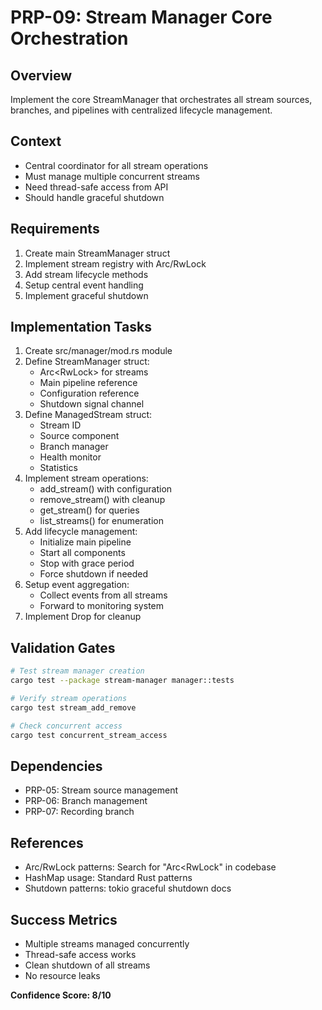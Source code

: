 # PRP-09: Stream Manager Core Orchestration

## Overview
Implement the core StreamManager that orchestrates all stream sources, branches, and pipelines with centralized lifecycle management.

## Context
- Central coordinator for all stream operations
- Must manage multiple concurrent streams
- Need thread-safe access from API
- Should handle graceful shutdown

## Requirements
1. Create main StreamManager struct
2. Implement stream registry with Arc/RwLock
3. Add stream lifecycle methods
4. Setup central event handling
5. Implement graceful shutdown

## Implementation Tasks
1. Create src/manager/mod.rs module
2. Define StreamManager struct:
   - Arc<RwLock<HashMap>> for streams
   - Main pipeline reference
   - Configuration reference
   - Shutdown signal channel
3. Define ManagedStream struct:
   - Stream ID
   - Source component
   - Branch manager
   - Health monitor
   - Statistics
4. Implement stream operations:
   - add_stream() with configuration
   - remove_stream() with cleanup
   - get_stream() for queries
   - list_streams() for enumeration
5. Add lifecycle management:
   - Initialize main pipeline
   - Start all components
   - Stop with grace period
   - Force shutdown if needed
6. Setup event aggregation:
   - Collect events from all streams
   - Forward to monitoring system
7. Implement Drop for cleanup

## Validation Gates
```bash
# Test stream manager creation
cargo test --package stream-manager manager::tests

# Verify stream operations
cargo test stream_add_remove

# Check concurrent access
cargo test concurrent_stream_access
```

## Dependencies
- PRP-05: Stream source management
- PRP-06: Branch management
- PRP-07: Recording branch

## References
- Arc/RwLock patterns: Search for "Arc<RwLock" in codebase
- HashMap usage: Standard Rust patterns
- Shutdown patterns: tokio graceful shutdown docs

## Success Metrics
- Multiple streams managed concurrently
- Thread-safe access works
- Clean shutdown of all streams
- No resource leaks

**Confidence Score: 8/10**